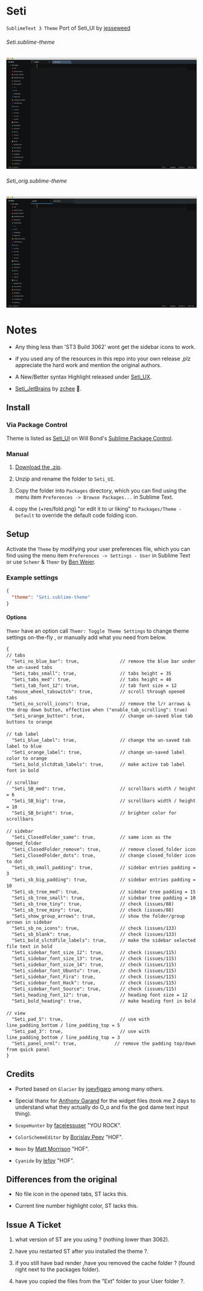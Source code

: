 # Seti

`SublimeText 3 Theme` Port of Seti_UI by [jesseweed](https://github.com/jesseweed/seti-ui)


###### Seti.sublime-theme
![Seti Screenshot](./Resource/screenshot-1.png)
###### Seti_orig.sublime-theme
![Seti Screenshot](./Resource/screenshot-2.png)


# Notes

- Any thing less than 'ST3 Build 3062' wont get the sidebar icons to work.

- if you used any of the resources in this repo into your own release ,plz appreciate the hard work and mention the original authors.

- A New/Better syntax Highlight released under [Seti_UX](https://sublime.wbond.net/packages/Seti_UX).

- [Seti_JetBrains](https://github.com/zchee/Seti_JetBrains) by [zchee](https://github.com/zchee) :tophat:.

## Install

### Via Package Control

Theme is listed as [Seti_UI](https://sublime.wbond.net/packages/Seti_UI) on Will Bond's [Sublime Package Control](https://sublime.wbond.net).

### Manual

1. [Download the .zip](https://github.com/ctf0/Seti_ST3/archive/master.zip).

2. Unzip and rename the folder to ``Seti_UI``.

3. Copy the folder into `Packages` directory, which you can find using the menu item `Preferences -> Browse Packages...` in Sublime Text.

4. copy the (+res/fold.png) "or edit it to ur liking" to ``Packages/Theme - Default`` to override the default code folding icon.

## Setup

Activate the `Theme` by modifying your user preferences file, which you can find using the menu item `Preferences -> Settings - User` in Sublime Text or use `Schemr` & `Themr` by [Ben Weier](https://github.com/benweier).

### Example settings

```json
{
  "theme": "Seti.sublime-theme"
}
```

#### Options

`Themr` have an option call ``Themr: Toggle Theme Settings`` to change theme settings on-the-fly , or manually add what you need from below.

```
{
// tabs
  "Seti_no_blue_bar": true,               // remove the blue bar under the un-saved tabs
  "Seti_tabs_small": true,                // tabs height = 35
  "Seti_tabs_med": true,                  // tabs height = 40
  "Seti_tab_font_12": true,               // tab font size = 12
  "mouse_wheel_tabswitch": true,          // scroll through opened tabs
  "Seti_no_scroll_icons": true,           // remove the l/r arrows & the drop down button, effective when ("enable_tab_scrolling": true)
  "Seti_orange_button": true,             // change un-saved blue tab buttons to orange

// tab label
  "Seti_blue_label": true,                // change the un-saved tab label to blue
  "Seti_orange_label": true,		      // change un-saved label color to orange
  "Seti_bold_slctdtab_labels": true,      // make active tab label font in bold

// scrollbar
  "Seti_SB_med": true,                    // scrollbars width / height = 6
  "Seti_SB_big": true,                    // scrollbars width / height = 10
  "Seti_SB_bright": true,                 // brighter color for scrollbars

// sidebar
  "Seti_ClosedFolder_same": true,         // same icon as the Opened_folder
  "Seti_ClosedFolder_remove": true,       // remove closed_folder icon
  "Seti_ClosedFolder_dots": true,         // change closed_folder icon to dot
  "Seti_sb_small_padding": true,          // sidebar entries padding = 3
  "Seti_sb_big_padding": true,            // sidebar entries padding = 10
  "Seti_sb_tree_med": true,               // sidebar tree padding = 15
  "Seti_sb_tree_small": true,             // sidebar tree padding = 10
  "Seti_sb_tree_tiny": true,              // check (issues/88)
  "Seti_sb_tree_miny": true,              // check (issues/88)
  "Seti_show_group_arrows": true,         // show the folder/group arrows in sidebar
  "Seti_sb_no_icons": true,               // check (issues/133)
  "Seti_sb_blank": true,                  // check (issues/133)
  "Seti_bold_slctdfile_labels": true,     // make the sidebar selected file text in bold
  "Seti_sidebar_font_size_12": true,      // check (issues/115)
  "Seti_sidebar_font_size_13": true,      // check (issues/115)
  "Seti_sidebar_font_size_14": true,      // check (issues/115)
  "Seti_sidebar_font_Ubuntu": true,       // check (issues/115)
  "Seti_sidebar_font_Fira": true,         // check (issues/115)
  "Seti_sidebar_font_Hack": true,         // check (issues/115)
  "Seti_sidebar_font_Source": true,       // check (issues/115)
  "Seti_heading_font_12": true,           // heading font size = 12
  "Seti_bold_heading": true,              // make heading font in bold

// view
  "Seti_pad_5": true,                     // use with line_padding_bottom / line_padding_top = 5
  "Seti_pad_3": true,                     // use with line_padding_bottom / line_padding_top = 3
  "Seti_panel_nrml": true,              // remove the padding top/down from quick panel
}
```

## Credits

- Ported based on `Glacier` by [joeyfigaro](https://github.com/joeyfigaro/glacier-theme) among many others.

- Special thanx for [Anthony Garand](https://github.com/garand) for the widget files (took me 2 days to understand what they actually do O_o and fix the god dame text input thing).

- `ScopeHunter` by [facelessuser](https://github.com/facelessuser) "YOU ROCK".

- `ColorSchemeEditor` by [Borislav Peev](https://github.com/bobef) "HOF".

- `Neon` by [Matt Morrison](https://github.com/MattDMo/Neon-color-scheme) "HOF".

- `Cyanide` by [lefoy](https://github.com/lefoy/cyanide-theme) "HOF".

## Differences from the original

- No file icon in the opened tabs, ST lacks this.

- Current line number highlight color, ST lacks this.

## Issue A Ticket

1. what version of ST are you using ? (nothing lower than 3062).

2. have you restarted ST after you installed the theme ?.

3. if you still have bad render ,have you removed the cache folder ? (found right next to the packages folder).

4. have you copied the files from the "Ext" folder to your User folder ?.
